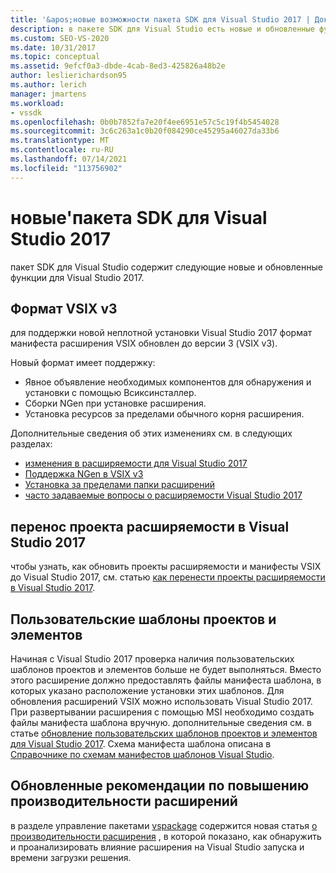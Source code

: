 ```yaml
---
title: '&apos;новые возможности пакета SDK для Visual Studio 2017 | Документация Майкрософт'
description: в пакете SDK для Visual Studio есть новые и обновленные функции для Visual Studio 2017, включая обновленный формат VSIX версии 3.
ms.custom: SEO-VS-2020
ms.date: 10/31/2017
ms.topic: conceptual
ms.assetid: 9efcf0a3-dbde-4cab-8ed3-425826a48b2e
author: leslierichardson95
ms.author: lerich
manager: jmartens
ms.workload:
- vssdk
ms.openlocfilehash: 0b0b7852fa7e20f4ee6951e57c5c19f4b5454028
ms.sourcegitcommit: 3c6c263a1c0b20f084290ce45295a46027da33b6
ms.translationtype: MT
ms.contentlocale: ru-RU
ms.lasthandoff: 07/14/2021
ms.locfileid: "113756902"
---
```

# <a name="what39s-new-in-the-visual-studio-2017-sdk"></a>новые&#39;пакета SDK для Visual Studio 2017

пакет SDK для Visual Studio содержит следующие новые и обновленные функции для Visual Studio 2017.

## <a name="vsix-v3-format"></a>Формат VSIX v3

для поддержки новой неплотной установки Visual Studio 2017 формат манифеста расширения VSIX обновлен до версии 3 (VSIX v3).

Новый формат имеет поддержку:

* Явное объявление необходимых компонентов для обнаружения и установки с помощью Всиксинсталлер.
* Сборки NGen при установке расширения.
* Установка ресурсов за пределами обычного корня расширения.

Дополнительные сведения об этих изменениях см. в следующих разделах:

* [изменения в расширяемости для Visual Studio 2017](breaking-changes-2017.md)
* [Поддержка NGen в VSIX v3](ngen-support.md)
* [Установка за пределами папки расширений](set-install-root.md)
* [часто задаваемые вопросы о расширяемости Visual Studio 2017](faq-2017.yml)

## <a name="migrate-extensibility-project-to-visual-studio-2017"></a>перенос проекта расширяемости в Visual Studio 2017

чтобы узнать, как обновить проекты расширяемости и манифесты VSIX до Visual Studio 2017, см. статью [как перенести проекты расширяемости в Visual Studio 2017](how-to-migrate-extensibility-projects-to-visual-studio-2017.md).

## <a name="custom-project-and-item-templates"></a>Пользовательские шаблоны проектов и элементов

Начиная с Visual Studio 2017 проверка наличия пользовательских шаблонов проектов и элементов больше не будет выполняться. Вместо этого расширение должно предоставлять файлы манифеста шаблона, в которых указано расположение установки этих шаблонов. Для обновления расширений VSIX можно использовать Visual Studio 2017. При развертывании расширения с помощью MSI необходимо создать файлы манифеста шаблона вручную. дополнительные сведения см. в статье [обновление пользовательских шаблонов проектов и элементов для Visual Studio 2017](../extensibility/upgrading-custom-project-and-item-templates-for-visual-studio-2017.md). Схема манифеста шаблона описана в [Справочнике по схемам манифестов шаблонов Visual Studio](../extensibility/visual-studio-template-manifest-schema-reference.md).

## <a name="updated-extension-performance-guidelines"></a>Обновленные рекомендации по повышению производительности расширений

в разделе управление пакетами [vspackage](managing-vspackages.md) содержится новая статья [о производительности расширения](how-to-diagnose-extension-performance.md) , в которой показано, как обнаружить и проанализировать влияние расширения на Visual Studio запуска и времени загрузки решения.
